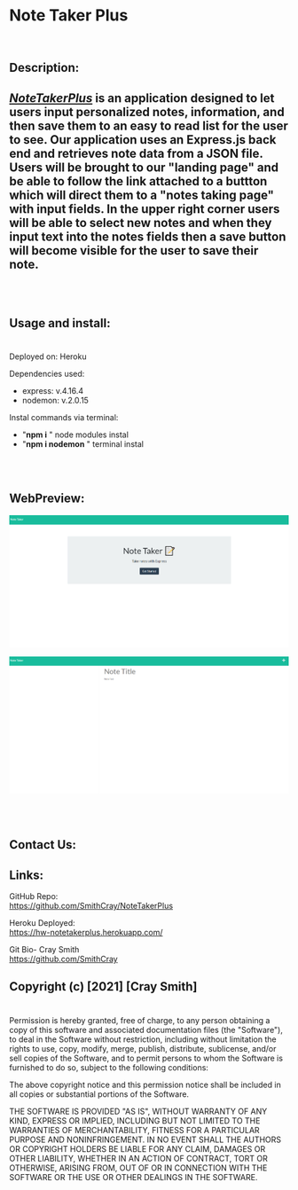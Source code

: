 # **Note Taker Plus**

<br>

## Description:

## [_NoteTakerPlus_](https://hw-notetakerplus.herokuapp.com/notes) is an application designed to let users input personalized notes, information, and then save them to an easy to read list for the user to see. Our application uses an Express.js back end and retrieves note data from a JSON file. Users will be brought to our "landing page" and be able to follow the link attached to a buttton which will direct them to a "notes taking page" with input fields. In the upper right corner users will be able to select new notes and when they input text into the notes fields then a save button will become visible for the user to save their note.

<br>
<br>

## Usage and install:

#

Deployed on: Heroku

Dependencies used:

- express: v.4.16.4
- nodemon: v.2.0.15

Instal commands via terminal:

- "**npm i** " node modules instal
- "**npm i nodemon** " terminal instal

<br>
<br>

## WebPreview:

![Landingpage](Assets\homework9.PNG)

![Notespage](Assets\homework9.1.PNG)

<br>
<br>

## Contact Us:

## Links:

GitHub Repo:
<br>
https://github.com/SmithCray/NoteTakerPlus

Heroku Deployed:
<br>
https://hw-notetakerplus.herokuapp.com/

Git Bio- Cray Smith
<br>
https://github.com/SmithCray

## Copyright (c) [2021] [Cray Smith]

#

Permission is hereby granted, free of charge, to any person obtaining a copy
of this software and associated documentation files (the "Software"), to deal
in the Software without restriction, including without limitation the rights
to use, copy, modify, merge, publish, distribute, sublicense, and/or sell
copies of the Software, and to permit persons to whom the Software is
furnished to do so, subject to the following conditions:

The above copyright notice and this permission notice shall be included in all
copies or substantial portions of the Software.

THE SOFTWARE IS PROVIDED "AS IS", WITHOUT WARRANTY OF ANY KIND, EXPRESS OR
IMPLIED, INCLUDING BUT NOT LIMITED TO THE WARRANTIES OF MERCHANTABILITY,
FITNESS FOR A PARTICULAR PURPOSE AND NONINFRINGEMENT. IN NO EVENT SHALL THE
AUTHORS OR COPYRIGHT HOLDERS BE LIABLE FOR ANY CLAIM, DAMAGES OR OTHER
LIABILITY, WHETHER IN AN ACTION OF CONTRACT, TORT OR OTHERWISE, ARISING FROM,
OUT OF OR IN CONNECTION WITH THE SOFTWARE OR THE USE OR OTHER DEALINGS IN THE
SOFTWARE.
